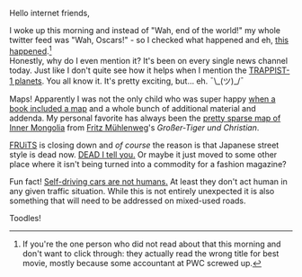 Hello internet friends,

I woke up this morning and instead of "Wah, end of the world!" my whole twitter feed was "Wah, Oscars!" - so I checked what happened and eh, [this happened](http://www.vox.com/culture/2017/2/27/14748228/oscar-best-picture-moonlight-la-la-land-mixup-beatty-dunaway).[^oscars]  
Honestly, why do I even mention it? It's been on every single news channel today. Just like I don't quite see how it helps when I mention the [TRAPPIST-1 planets](https://exoplanets.nasa.gov/resources/2159/?linkId=34784370). You all know it. It's pretty exciting, but… eh. ¯\\\_(ツ)_/¯

[^oscars]: If you're the one person who did not read about that this morning and don't want to click through: they actually read the wrong title for best movie, mostly because some accountant at PWC screwed up.

Maps! Apparently I was not the only child who was super happy [when a book included a map](https://theawl.com/the-maps-we-wandered-into-as-kids-e04e78255822) and a whole bunch of additional material and addenda. My personal favorite has always been the [pretty sparse map of Inner Mongolia](http://www.wfelix.org/images/muehlenweg_maps_large.jpg) from [Fritz Mühlenweg](https://en.wikipedia.org/wiki/Fritz_M%C3%BChlenweg)'s *Großer-Tiger und Christian*.

[FRUiTS](https://en.wikipedia.org/wiki/Fruits_(magazine)) is closing down and *of course* the reason is that Japanese street style is dead now. [DEAD I tell you.](https://qz.com/909573/japans-wild-creative-harajuku-street-style-is-dead-long-live-uniqlo/) Or maybe it just moved to some other place where it isn't being turned into a commodity for a fashion magazine? 

Fun fact! [Self-driving cars are not humans.](https://motherboard.vice.com/en_us/article/driving-is-social-autonomous-cars-arent-argues-computer-scientist) At least they don't act human in any given traffic situation. While this is not entirely unexpected it is also something that will need to be addressed on mixed-used roads.

Toodles!